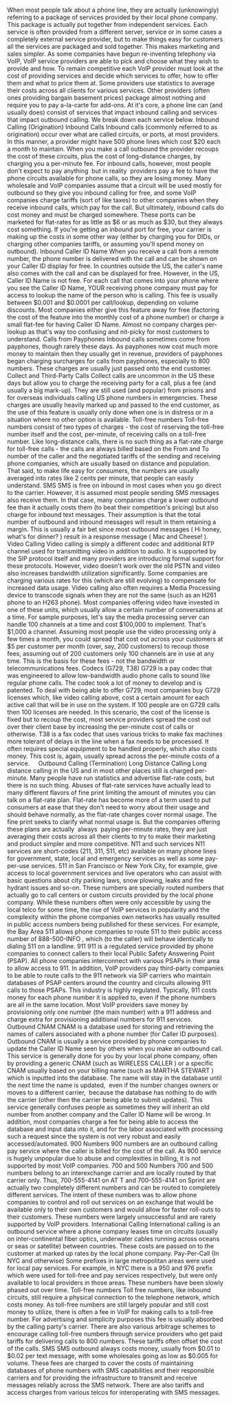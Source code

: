When most people talk about a phone line, they are actually (unknowingly) referring to a package of services provided by their local phone company. This package is actually put together from independent services. Each service is often provided from a different server, service or in some cases a completely external service provider, but to make things easy for customers all the services are packaged and sold together. This makes marketing and sales simpler.
As some companies have begun re-inventing telephony via VoIP, VoIP service providers are able to pick and choose what they wish to provide and how. To remain competitive each VoIP provider must look at the cost of providing services and decide which services to offer, how to offer them and what to price them at. Some providers use statistics to average their costs across all clients for various services. Other providers (often ones providing 
bargain basement
 prices) package almost nothing and require you to pay a-la-carte for add-ons.
At it's core, a phone line can (and usually does) consist of services that impact inbound calling and services that impact outbound calling. We break down each service below.
Inbound Calling (Origination)
Inbound Calls
Inbound calls (commonly referred to as origination) occur over what are called circuits, or ports, at most providers. In this manner, a provider might have 500 phone lines which cost $20 each a month to maintain. When you make a call outbound the provider recoups the cost of these circuits, plus the cost of long-distance charges, by charging you a per-minute fee. For inbound calls, however, most people don't expect to pay anything 
but in reality 
providers pay a fee to have the phone circuits available for phone calls, so they are losing money. Many wholesale and VoIP companies assume that a circuit will be used mostly for outbound so they give you inbound calling for free, and some VoIP companies charge tariffs (sort of like taxes) to other companies when they receive inbound calls, which pay for the call. But ultimately, inbound calls do cost money and must be charged somewhere. These ports can be marketed for 
flat-rates
 for as little as $6 or as much as $30, but they always cost something. If you're getting an inbound port for free, your carrier is making up the costs in some other way (either by charging you for DIDs, or charging other companies tariffs, or assuming you'll spend money on outbound).
Inbound Caller ID Name
When you receive a call from a remote number, the phone number is delivered with the call and can be shown on your Caller ID display for free. In countries outside the US, the caller's name also comes with the call and can be displayed for free. However, in the US, Caller ID Name is not free. For each call that comes into your phone where you see the Caller ID Name, YOUR receiving phone company must pay for access to lookup the name of the person who is calling. This fee is usually between $0.001 and $0.0001 per call/lookup, depending on volume discounts. Most companies either give this feature away for free (factoring the cost of the feature into the monthly cost of a phone number) or charge a small flat-fee for having Caller ID Name. Almost no company charges per-lookup as that's way too confusing and nit-picky for most customers to understand.
Calls from Payphones
Inbound calls sometimes come from payphones, though rarely these days. As payphones now cost much more money to maintain then they usually get in revenue, providers of payphones began charging surcharges for calls from payphones, especially to 800 numbers. These charges are usually just passed onto the end customer.
Collect and Third-Party Calls
Collect calls are uncommon in the US these days but allow you to charge the receiving party for a call, plus a fee (and usually a big mark-up). They are still used (and popular) from prisons and for overseas individuals calling US phone numbers in emergencies. These charges are usually heavily marked up and passed to the end customer, as the use of this feature is usually only done when one is in distress or in a situation where no other option is available.
Toll-free numbers
Toll-free numbers consist of two types of charges - the cost of reserving the toll-free number itself and the cost, per-minute, of receiving calls on a toll-free number. Like long-distance calls, there is no such thing as a flat-rate charge for toll-free calls - the calls are always billed based on the From and To number of the caller and the negotiated tariffs of the sending and receiving phone companies, which are usually based on distance and population. That said, to make life easy for consumers, the numbers are usually averaged into rates like 2 cents per minute, that people can easily understand.
SMS
SMS is free on inbound in most cases when you go direct to the carrier. However, it is assumed most people sending SMS messages also receive them. In that case, many companies charge a lower outbound fee than it actually costs them (to beat their competition's pricing) but also charge for inbound text messages. Their assumption is that the total number of outbound and inbound messages will result in them retaining a margin. This is usually a fair bet since most outbound messages (
Hi honey, what's for dinner?
) result in a response message (
Mac and Cheese!
).
Video Calling
Video calling is simply a different codec and additional RTP channel used for transmitting video in addition to audio. It is supported by the SIP protocol itself and many providers are introducing formal support for these protocols. However, video doesn't work over the old PSTN and video also increases bandwidth utilization significantly. Some companies are charging various rates for this (which are still evolving) to compensate for increased data usage.
Video calling also often requires a Media Processing device to transcode signals when they are not the same (such as an H261 phone to an H263 phone). Most companies offering video have invested in one of these units, which usually allow a certain number of conversations at a time. For sample purposes, let's say the media processing server can handle 100 channels at a time and cost $100,000 to implement. That's $1,000 a channel. Assuming most people use the video processing only a few times a month, you could spread that cost out across your customers at $5 per customer per month (over, say, 200 customers) to recoup those fees, assuming out of 200 customers only 100 channels are in use at any time. This is the basis for these fees - not the bandwidth or telecommunications fees.
Codecs (G729, T38)
G729 is a pay codec that was engineered to allow low-bandwidth audio phone calls to sound like regular phone calls. The codec took a lot of money to develop and is patented. To deal with being able to offer G729, most companies buy G729 licenses which, like video calling above, cost a certain amount for each active call that will be in use on the system. If 100 people are on G729 calls then 100 licenses are needed. In this scenario, the cost of the license is fixed but to recoup the cost, most service providers spread the cost out over their client base by increasing the per-minute cost of calls or otherwise.
T38 is a fax codec that uses various tricks to make fax machines more tolerant of delays in the line when a fax needs to be processed. It often requires special equipment to be handled properly, which also costs money. This cost is, again, usually spread across the per-minute costs of a service.
 
 
Outbound Calling (Termination)
Long Distance Calling
Long distance calling in the US and in most other places still is charged per-minute. Many people have run statistics and advertise 
flat-rate
 costs, but there is no such thing. Abuses of flat-rate services have actually lead to many different flavors of fine print limiting the amount of minutes you can talk on a flat-rate plan. Flat-rate has become more of a term used to put consumers at ease that they don't need to worry about their usage and should behave normally, as the flat-rate charges cover normal usage. The fine print seeks to clarify what normal usage is. But the companies offering these plans are actually 
always 
paying per-minute rates, they are just averaging their costs across all their clients to try to make their marketing and product simpler and more competitive.
N11 and such services
N11 services are short-codes (211, 311, 511, etc) available on many phone lines for government, state, local and emergency services as well as some pay-per-use services. 511 in San Francisco or New York City, for example, give access to local government services and live operators who can assist with basic questions about city parking laws, snow plowing, leaks and fire hydrant issues and so-on. These numbers are specially routed numbers that actually go to call centers or custom circuits provided by the local phone company. While these numbers often were only accessible by using the local telco for some time, the rise of VoIP services in popularity and the complexity within the phone companies own networks has usually resulted in public access numbers being published for these services. For example, the 
Bay Area 511 allows phone companies to route 511 to their public access number of 888-500-INFO
, which (to the caller) will behave identically to dialing 511 on a landline.
911
911 is a regulated service provided by phone companies to connect callers to their local Public Safety Answering Point (PSAP). All phone companies interconnect with various PSAPs in their area to allow access to 911. In addition, VoIP providers pay third-party companies to be able to route calls to the 911 network via SIP carriers who maintain databases of PSAP centers around the country and circuits allowing 911 calls to those PSAPs. This industry is highly regulated.
Typically, 911 costs money for each phone number it is applied to, even if the phone numbers are all in the same location. Most VoIP providers save money by provisioning only one number (the main number) with a 911 address and charge extra for provisioning additional numbers for 911 services. 
Outbound CNAM
CNAM is a database used for storing and retrieving the names of callers associated with a phone number (for Caller ID purposes). Outbound CNAM is usually a service provided by phone companies to update the Caller ID Name seen by others when you make an outbound call. This service is generally done for you by your local phone company, often by providing a generic CNAM (such as 
WIRELESS CALLER
) or a specific CNAM usually based on your billing name (such as 
MARTHA STEWART
) which is inputted into the database. The name will stay in the database until the next time the name is updated, 
even if the number changes owners or moves to a different carrier, 
because the database has nothing to do with the carrier (other then the carrier being able to submit updates).
This service generally confuses people as sometimes they will inherit an 
old
 number from another company and the Caller ID Name will be wrong. In addition, most companies charge a fee for being able to access the database and input data into it, and for the labor associated with processing such a request since the system is not very robust and easily accessed/automated.
900 Numbers
900 numbers are an outbound calling pay service where the caller is billed for the cost of the call. As 900 service is hugely unpopular due to abuse and complexities in billing, it is not supported by most VoIP companies.
700 and 500 Numbers
700 and 500 numbers belong to an interexchange carrier and are locally routed by that carrier only. Thus, 700-555-4141 on AT
T and 700-555-4141 on Sprint are actually two completely different numbers and can be routed to completely different services. The intent of these numbers was to allow phone companies to control and roll out services on an exchange that would be available only to their own customers and would allow for faster roll-outs to their customers. These numbers were largely unsuccessful and are rarely supported by VoIP providers.
International Calling
International calling is an outbound service where a phone company leases time on circuits (usually on inter-continental fiber optics, underwater cables running across oceans or seas or satellite) between countries. These costs are passed on to the customer at marked up rates by the local phone company.
Pay-Per-Call (In NYC and otherwise)
Some prefixes in large metropolitan areas were used for local pay services. For example, in NYC there is a 950 and 976 prefix which were used for toll-free and pay services respectively, but were only available to local providers in those areas. These numbers have been slowly phased out over time.
Toll-free numbers
Toll free numbers, like inbound circuits, still require a physical connection to the telephone network, which costs money. As toll-free numbers are still largely popular and still cost money to utilize, there is often a fee in VoIP for making calls to a toll-free number. For advertising and simplicity purposes this fee is usually absorbed by the calling party's carrier. There are also various arbitrage schemes to encourage calling toll-free numbers through service providers who get paid tariffs for delivering calls to 800 numbers. These tariffs often offset the cost of the calls.
SMS
SMS outbound always costs money, usually from $0.01 to $0.02 per text message, with some wholesales going as low as $0.005 for volume. These fees are charged to cover the costs of maintaining databases of phone numbers with SMS capabilities and their responsible carriers and for providing the infrastructure to transmit and receive messages reliably across the SMS network. There are also tariffs and access charges from various telcos for interoperating with SMS messages.
 
